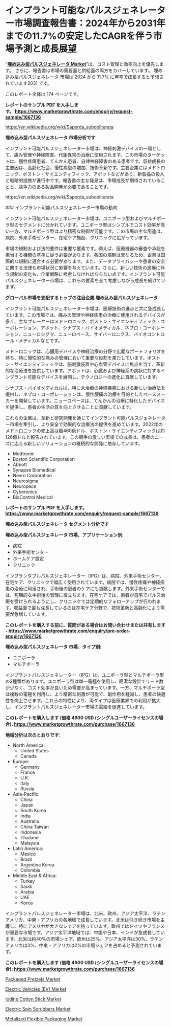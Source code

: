 <p><h1>インプラント可能なパルスジェネレーター市場調査報告書：2024年から2031年までの11.7%の安定したCAGRを伴う市場予測と成長展望</h1></p><p>&ldquo;<strong><a href="https://www.marketgrowthrate.com/implantable-pulse-generator-r1667136">埋め込み型パルスジェネレータ Market</a></strong>&rdquo;は、コスト管理と効率向上を優先します。 さらに、報告書は市場の需要面と供給面の両方をカバーしています。 埋め込み型パルスジェネレータ 市場は 2024 から 11.7% に年率で成長すると予想されています2031 です。</p>
<p>このレポート全体は 174 ページです。</p>
<p><strong>レポートのサンプル PDF を入手します。&nbsp;<a href="https://www.marketgrowthrate.com/enquiry/request-sample/1667136">https://www.marketgrowthrate.com/enquiry/request-sample/1667136</a></strong></p>
<p><a href="https://en.wikipedia.org/wiki/Saperda_subobliterata">https://en.wikipedia.org/wiki/Saperda_subobliterata</a></p>
<p><strong>埋め込み型パルスジェネレータ 市場分析です</strong></p>
<p><p>インプラント可能パルスジェネレーター市場は、神経刺激デバイスの一環として、痛み管理や神経障害、代謝異常の治療に使用されます。この市場のターゲットは、慢性疼痛患者、てんかん患者、自律神経障害のある患者です。収益成長の主要因は、高齢化社会、慢性疾患の増加、技術革新です。主要企業にはメドトロニック、ボストン・サイエンティフィック、アボットなどがあり、新製品の投入と戦略的提携が進行中です。報告書の主な発見は、市場成長が期待されていることと、競争力のある製品開発が必要であることです。</p></p>
<p>https://en.wikipedia.org/wiki/Saperda_subobliterata</p>
<p><p>### インプラント可能パルスジェネレーター市場の動向</p><p>インプラント可能パルスジェネレーター市場は、ユニポーラ型およびマルチポーラ型のセグメントに分かれています。ユニポーラ型はシンプルでコスト効率が高い一方、マルチポーラ型はより精密な制御が可能です。この市場の主な用途は、病院、外来手術センター、在宅ケア施設、クリニックに広がっています。</p><p>市場の規制および法的要件は重要な要素です。例えば、医療機器の審査や承認を担当する機関の基準に従う必要があります。各国の規制は異なるため、企業は国際的な規制に適合する必要があります。また、データプライバシーや患者の安全に関する法律も市場状況に影響を与えています。さらに、新しい技術の進展に伴う規制の変化も、企業戦略に考慮しなければならない点です。インプラント可能パルスジェネレーター市場は、これらの要素を全て考慮しながら成長を続けています。</p></p>
<p><strong>グローバル市場を支配するトップの注目企業 埋め込み型パルスジェネレータ</strong></p>
<p><p>インプラント可能パルスジェネレーター市場は、医療技術の進歩と共に急成長しています。この市場では、痛みの管理や神経疾患の治療に使用されるデバイスが多く、主なプレーヤーはメドトロニック、ボストン・サイエンティフィック・コーポレーション、アボット、シナプス・バイオメディカル、ネブロ・コーポレーション、ニューロシグマ、ニューロペース、サイバーロニクス、バイオコントロール・メディカルなどです。</p><p>メドトロニックは、心臓用デバイスや神経治療の分野で広範なポートフォリオを持ち、特に慢性的な痛みの管理において重要な役割を果たしています。ボストン・サイエンティフィックは、脳刺激装置や心血管デバイスに焦点を当て、革新的な治療法を提供しています。アボットは、心臓および神経系の病状に対するインプラント可能なデバイスを展開し、テクノロジーの進化に貢献しています。</p><p>シナプス・バイオメディカルは、特に未治療の神経疾患における新しい治療法を提供し、ネブロ・コーポレーションは、慢性腰痛の治療を目的としたペースメーカーを開発しています。ニューロペースは、てんかんの治療に特化したデバイスを提供し、患者の生活の質を向上させることに貢献しています。</p><p>これらの企業は、革新と研究開発を通じてインプラント可能パルスジェネレーター市場を牽引し、より安全で効果的な治療法の提供を進めています。2022年のメドトロニックの売上高は超460億ドル、ボストン・サイエンティフィックは約126億ドルと報告されています。この競争の激しい市場での成長は、患者のニーズに応える新しいソリューションの継続的な開発に依存しています。</p></p>
<p><ul><li>Medtronic</li><li>Boston Scientific Corporation</li><li>Abbott</li><li>Synapse Biomedical</li><li>Nevro Corporation</li><li>Neurosigma</li><li>Neuropace</li><li>Cyberonics</li><li>BioControl Medical</li></ul></p>
<p><strong>レポートのサンプル PDF を入手します。 <a href="https://www.marketgrowthrate.com/enquiry/request-sample/1667136">https://www.marketgrowthrate.com/enquiry/request-sample/1667136</a></strong></p>
<p><strong>埋め込み型パルスジェネレータ セグメント分析です</strong></p>
<p><strong>埋め込み型パルスジェネレータ 市場、アプリケーション別:</strong></p>
<p><ul><li>病院</li><li>外来手術センター</li><li>ホームケア設定</li><li>クリニック</li></ul></p>
<p><p>インプランタブルパルスジェネレーター（IPG）は、病院、外来手術センター、在宅ケア、クリニックで幅広く使用されています。病院では、慢性疼痛や神経疾患の治療に利用され、手術後の患者のケアにも貢献します。外来手術センターでは、短期的な手術後の管理に役立ちます。在宅ケアでは、患者が自宅でパルス治療を受けられるようにし、クリニックでは定期的なフォローアップが行われます。収益面で最も成長しているのは在宅ケア分野で、技術革新と高齢化により需要が急増しています。</p></p>
<p><strong>このレポートを購入する前に、質問がある場合はお問い合わせまたは共有します - <a href="https://www.marketgrowthrate.com/enquiry/pre-order-enquiry/1667136">https://www.marketgrowthrate.com/enquiry/pre-order-enquiry/1667136</a></strong></p>
<p><strong>埋め込み型パルスジェネレータ 市場、タイプ別:</strong></p>
<p><ul><li>ユニポーラ</li><li>マルチポーラ</li></ul></p>
<p><p>インプラントパルスジェネレーター（IPG）は、ユニポーラ型とマルチポーラ型の2種類があります。ユニポーラ型は単一電極を使用し、簡潔な設計でリード数が少なく、コスト効率が良いため需要が高まっています。一方、マルチポーラ型は複数の電極を利用し、より精密な刺激が可能で、副作用を軽減し、患者の快適性を向上させます。これらの特性により、両タイプは医療業界での利用が拡大し、インプラントパルスジェネレーター市場の需給を促進しています。</p></p>
<p><strong>このレポートを購入します (価格 4900 USD (シングルユーザーライセンスの場合): <a href="https://www.marketgrowthrate.com/purchase/1667136">https://www.marketgrowthrate.com/purchase/1667136</a></strong></p>
<p><strong>地域分析は次のとおりです:</strong></p>
<p><ul>
    <li>
        North America:
        <ul>
            <li>United States</li>
            <li>Canada</li>
        </ul>
    </li>
    <li>
        Europe:
        <ul>
            <li>Germany</li>
            <li>France</li>
            <li>U.K.</li>
            <li>Italy</li>
            <li>Russia</li>
        </ul>
    </li>
    <li>
        Asia-Pacific:
        <ul>
            <li>China</li>
            <li>Japan</li>
            <li>South Korea</li>
            <li>India</li>
            <li>Australia</li>
            <li>China Taiwan</li>
            <li>Indonesia</li>
            <li>Thailand</li>
            <li>Malaysia</li>
        </ul>
    </li>
    <li>
        Latin America:
        <ul>
            <li>Mexico</li>
            <li>Brazil</li>
            <li>Argentina Korea</li>
            <li>Colombia</li>
        </ul>
    </li>
    <li>
        Middle East & Africa:
        <ul>
            <li>Turkey</li>
            <li>Saudi</li>
            <li>Arabia</li>
            <li>UAE</li>
            <li>Korea</li>
        </ul>
    </li>
    </ul></p>
<p><p>インプラントパルスジェネレーター市場は、北米、欧州、アジア太平洋、ラテンアメリカ、中東・アフリカの各地域で成長しています。北米は引き続き市場を主導し、特にアメリカが大きなシェアを持っています。欧州ではドイツやフランスが重要な市場です。アジア太平洋地域では、中国や日本、インドが急成長しています。北米は約40%の市場シェア、欧州は25%、アジア太平洋は30%、ラテンアメリカは3%、中東・アフリカは2%の市場シェアを占めると予測されています。</p></p>
<p><strong>このレポートを購入します (価格 4900 USD (シングルユーザーライセンスの場合): <a href="https://www.marketgrowthrate.com/purchase/1667136">https://www.marketgrowthrate.com/purchase/1667136</a></strong></p>
<p><p><a href="https://issuu.com/reportprime-2/docs/packaged-pretzels-market-size-2030._06608dc1ad9b1d">Packaged Pretzels Market</a></p><p><a href="https://github.com/FosterFahey91/Market-Research-Report-List-1/blob/main/electric-vehicles-ev-market.md">Electric Vehicles (EV) Market</a></p><p><a href="https://www.linkedin.com/pulse/iodine-cotton-stick-market-research-report-exploring-size-g1bif?trackingId=ei78GNvdSfSPVgc78uF2Kg%3D%3D">Iodine Cotton Stick Market</a></p><p><a href="https://www.linkedin.com/pulse/electric-spin-scrubbers-market-share-size-trends-industry-irtyf?trackingId=xFyb%2FD9uTH6LpDhmH3CIRg%3D%3D">Electric Spin Scrubbers Market</a></p><p><a href="https://issuu.com/reportprime-2/docs/metalized-flexible-packaging-market_b6568dd44be444">Metalized Flexible Packaging Market</a></p></p>